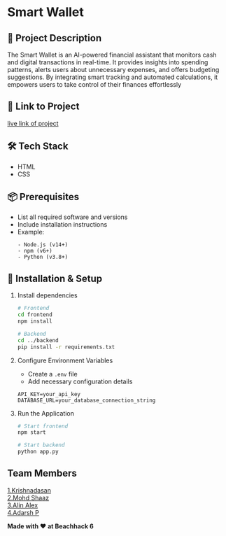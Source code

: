 # Smart Wallet

## 🚀 Project Description
The Smart Wallet is an AI-powered 
financial assistant that monitors cash and 
digital transactions in real-time. It 
provides insights into spending patterns, 
alerts users about unnecessary expenses, 
and offers budgeting suggestions. By 
integrating smart tracking and automated 
calculations, it empowers users to take 
control of their finances effortlessly


## 🎯 Link to Project
[live link of project](live_link)

## 🛠 Tech Stack
- HTML
- CSS

## 📦 Prerequisites
- List all required software and versions
- Include installation instructions
- Example:
  ```
  - Node.js (v14+)
  - npm (v6+)
  - Python (v3.8+)
  ```

## 🔧 Installation & Setup

1. Install dependencies
   ```bash
   # Frontend
   cd frontend
   npm install

   # Backend
   cd ../backend
   pip install -r requirements.txt
   ```

2. Configure Environment Variables
   
   - Create a `.env` file
   - Add necessary configuration details
     
   ```
   API_KEY=your_api_key
   DATABASE_URL=your_database_connection_string
   ```

4. Run the Application
   ```bash
   # Start frontend
   npm start

   # Start backend
   python app.py
   ```

## Team Members
  [1.Krishnadasan](BoOGeyMaN018)   
  [2.Mohd Shaaz](SHXZ7)   
  [3.Alin Alex](AlinAlexMyladoor)   
  [4.Adarsh P](Adarsh-Dev-Git)  

**Made with ❤️ at Beachhack 6**
